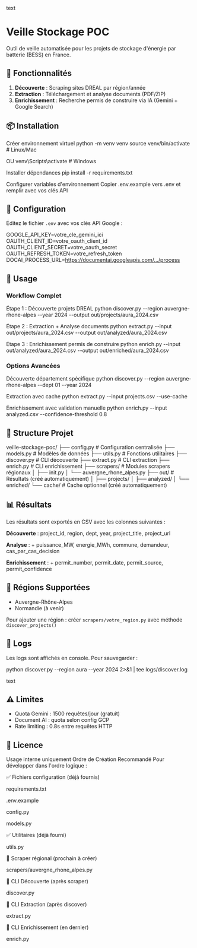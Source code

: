text
# Veille Stockage POC

Outil de veille automatisée pour les projets de stockage d'énergie par batterie (BESS) en France.

## 🎯 Fonctionnalités

1. **Découverte** : Scraping sites DREAL par région/année
2. **Extraction** : Téléchargement et analyse documents (PDF/ZIP)
3. **Enrichissement** : Recherche permis de construire via IA (Gemini + Google Search)

## 📦 Installation

Créer environnement virtuel
python -m venv venv
source venv/bin/activate # Linux/Mac

OU
venv\Scripts\activate # Windows

Installer dépendances
pip install -r requirements.txt

Configurer variables d'environnement
Copier .env.example vers .env et remplir avec vos clés API

## 🔑 Configuration

Éditez le fichier `.env` avec vos clés API Google :

GOOGLE_API_KEY=votre_cle_gemini_ici
OAUTH_CLIENT_ID=votre_oauth_client_id
OAUTH_CLIENT_SECRET=votre_oauth_secret
OAUTH_REFRESH_TOKEN=votre_refresh_token
DOCAI_PROCESS_URL=https://documentai.googleapis.com/.../process

## 🚀 Usage

### Workflow Complet

Étape 1 : Découverte projets DREAL
python discover.py --region auvergne-rhone-alpes --year 2024 --output out/projects/aura_2024.csv

Étape 2 : Extraction + Analyse documents
python extract.py --input out/projects/aura_2024.csv --output out/analyzed/aura_2024.csv

Étape 3 : Enrichissement permis de construire
python enrich.py --input out/analyzed/aura_2024.csv --output out/enriched/aura_2024.csv


### Options Avancées

Découverte département spécifique
python discover.py --region auvergne-rhone-alpes --dept 01 --year 2024

Extraction avec cache
python extract.py --input projects.csv --use-cache

Enrichissement avec validation manuelle
python enrich.py --input analyzed.csv --confidence-threshold 0.8

## 📁 Structure Projet

veille-stockage-poc/
├── config.py # Configuration centralisée
├── models.py # Modèles de données
├── utils.py # Fonctions utilitaires
├── discover.py # CLI découverte
├── extract.py # CLI extraction
├── enrich.py # CLI enrichissement
├── scrapers/ # Modules scrapers régionaux
│ ├── init.py
│ └── auvergne_rhone_alpes.py
├── out/ # Résultats (créé automatiquement)
│ ├── projects/
│ ├── analyzed/
│ └── enriched/
└── cache/ # Cache optionnel (créé automatiquement)

## 📊 Résultats

Les résultats sont exportés en CSV avec les colonnes suivantes :

**Découverte** : project_id, region, dept, year, project_title, project_url

**Analyse** : + puissance_MW, energie_MWh, commune, demandeur, cas_par_cas_decision

**Enrichissement** : + permit_number, permit_date, permit_source, permit_confidence

## 🔧 Régions Supportées

- Auvergne-Rhône-Alpes
- Normandie (à venir)

Pour ajouter une région : créer `scrapers/votre_region.py` avec méthode `discover_projects()`

## 📝 Logs

Les logs sont affichés en console. Pour sauvegarder :

python discover.py --region aura --year 2024 2>&1 | tee logs/discover.log

text

## ⚠️ Limites

- Quota Gemini : 1500 requêtes/jour (gratuit)
- Document AI : quota selon config GCP
- Rate limiting : 0.8s entre requêtes HTTP

## 📄 Licence

Usage interne uniquement
Ordre de Création Recommandé
Pour développer dans l'ordre logique :

✅ Fichiers configuration (déjà fournis)

requirements.txt

.env.example

config.py

models.py

✅ Utilitaires (déjà fourni)

utils.py

📝 Scraper régional (prochain à créer)

scrapers/auvergne_rhone_alpes.py

📝 CLI Découverte (après scraper)

discover.py

📝 CLI Extraction (après discover)

extract.py

📝 CLI Enrichissement (en dernier)

enrich.py
